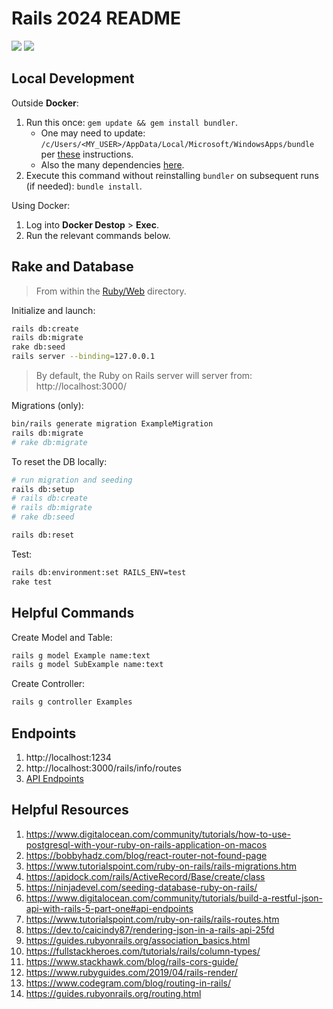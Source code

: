 # Rails 2024 README

[![](https://img.shields.io/badge/Ruby-3.1.2p20-red.svg)](https://www.ruby-lang.org/en/) [![](https://img.shields.io/badge/Rails-7.0.3.1-red.svg)](https://rubyonrails.org/)

## Local Development

Outside **Docker**:

1. Run this once: `gem update && gem install bundler`.
   * One may need to update: `/c/Users/<MY_USER>/AppData/Local/Microsoft/WindowsApps/bundle` per [these](../README.md) instructions.
   * Also the many dependencies [here](./web/Dockerfile).
2. Execute this command without reinstalling `bundler` on subsequent runs (if needed): `bundle install`.

Using Docker:

1. Log into **Docker Destop** > **Exec**.
2. Run the relevant commands below.

## Rake and Database

> From within the [Ruby/Web](_ruby/web) directory.

Initialize and launch:

```ZSH
rails db:create
rails db:migrate
rake db:seed
rails server --binding=127.0.0.1
```

> By default, the Ruby on Rails server will server from: http://localhost:3000/

Migrations (only):

```ZSH
bin/rails generate migration ExampleMigration
rails db:migrate
# rake db:migrate
```

To reset the DB locally:
```ZSH
# run migration and seeding
rails db:setup 
# rails db:create
# rails db:migrate
# rake db:seed

rails db:reset
```

Test:
```ZSH
rails db:environment:set RAILS_ENV=test
rake test 
```

## Helpful Commands

Create Model and Table:

```ZSH
rails g model Example name:text
rails g model SubExample name:text
```

Create Controller:

```ZSH
rails g controller Examples
```

## Endpoints

1. http://localhost:1234
2. http://localhost:3000/rails/info/routes
3. [API Endpoints](./run.sh)

## Helpful Resources

1. https://www.digitalocean.com/community/tutorials/how-to-use-postgresql-with-your-ruby-on-rails-application-on-macos
2. https://bobbyhadz.com/blog/react-router-not-found-page
3. https://www.tutorialspoint.com/ruby-on-rails/rails-migrations.htm
4. https://apidock.com/rails/ActiveRecord/Base/create/class
5. https://ninjadevel.com/seeding-database-ruby-on-rails/
6. https://www.digitalocean.com/community/tutorials/build-a-restful-json-api-with-rails-5-part-one#api-endpoints
7. https://www.tutorialspoint.com/ruby-on-rails/rails-routes.htm
8. https://dev.to/caicindy87/rendering-json-in-a-rails-api-25fd
9. https://guides.rubyonrails.org/association_basics.html
10. https://fullstackheroes.com/tutorials/rails/column-types/
11. https://www.stackhawk.com/blog/rails-cors-guide/
12. https://www.rubyguides.com/2019/04/rails-render/
13. https://www.codegram.com/blog/routing-in-rails/
14. https://guides.rubyonrails.org/routing.html